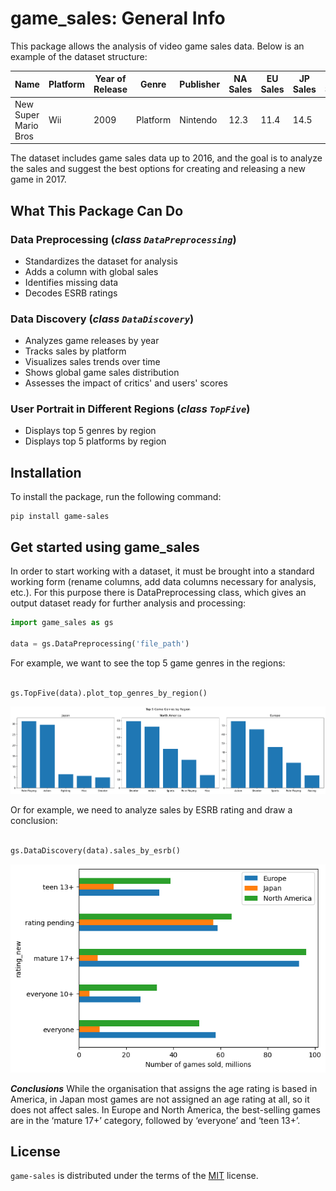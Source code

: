 # game_sales: General Info

This package allows the analysis of video game sales data. Below is an example of the dataset structure:

|         Name         | Platform | Year of Release |  Genre   | Publisher | NA Sales | EU Sales | JP Sales | Critic Score | User Score | Rating |
|----------------------|----------|-----------------|----------|-----------|----------|----------|----------|--------------|------------|--------|
| New Super Mario Bros |   Wii    |      2009       | Platform | Nintendo  |   12.3   |   11.4   |   14.5   |     87.0     |    9.0     |   E    |

The dataset includes game sales data up to 2016, and the goal is to analyze the sales and suggest the best options for creating and releasing a new game in 2017.

## What This Package Can Do

### Data Preprocessing (***class `DataPreprocessing`***)
- Standardizes the dataset for analysis
- Adds a column with global sales
- Identifies missing data
- Decodes ESRB ratings

### Data Discovery (***class `DataDiscovery`***)
- Analyzes game releases by year
- Tracks sales by platform
- Visualizes sales trends over time
- Shows global game sales distribution
- Assesses the impact of critics' and users' scores

### User Portrait in Different Regions (***class `TopFive`***)
- Displays top 5 genres by region
- Displays top 5 platforms by region

## Installation

To install the package, run the following command:

```console
pip install game-sales
```

## Get started using game_sales

In order to start working with a dataset, it must be brought into a standard working form (rename columns, add data columns necessary for analysis, etc.). For this purpose there is DataPreprocessing class, which gives an output dataset ready for further analysis and processing:

```python
import game_sales as gs

data = gs.DataPreprocessing('file_path')

```

For example, we want to see the top 5 game genres in the regions:


```python

gs.TopFive(data).plot_top_genres_by_region()

```

<img src="https://github.com/BagrinnM/game-sales/blob/main/img/plot_top_genres_by_region.png?raw=true">

Or for example, we need to analyze sales by ESRB rating and draw a conclusion:

```python

gs.DataDiscovery(data).sales_by_esrb()

```

<img src="https://github.com/BagrinnM/game-sales/blob/main/img/sales_by_esrb.png?raw=true">

***Conclusions***
While the organisation that assigns the age rating is based in America, in Japan most games are not assigned an age rating at all, so it does not affect sales. In Europe and North America, the best-selling games are in the ‘mature 17+’ category, followed by ‘everyone’ and ‘teen 13+’. 

## License

`game-sales` is distributed under the terms of the [MIT](https://spdx.org/licenses/MIT.html) license.
